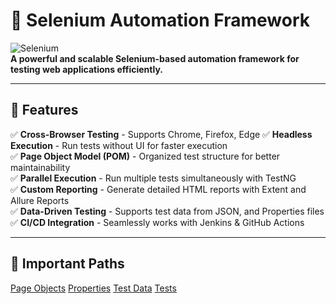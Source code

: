 # 🚀 Selenium Automation Framework  

![Selenium](https://img.shields.io/badge/Selenium-Automation-blue?style=for-the-badge&logo=selenium)  
**A powerful and scalable Selenium-based automation framework for testing web applications efficiently.**  

---

## 🌟 Features  
✅ **Cross-Browser Testing** - Supports Chrome, Firefox, Edge 
✅ **Headless Execution** - Run tests without UI for faster execution  
✅ **Page Object Model (POM)** - Organized test structure for better maintainability  
✅ **Parallel Execution** - Run multiple tests simultaneously with TestNG  
✅ **Custom Reporting** - Generate detailed HTML reports with Extent and Allure Reports  
✅ **Data-Driven Testing** - Supports test data from JSON, and Properties files  
✅ **CI/CD Integration** - Seamlessly works with Jenkins & GitHub Actions  

---

## 📂 Important Paths  

[Page Objects](src/main/java/sayanacademy/pageobjects)
[Properties](src/main/java/sayanacademy/Resources/GlobalData.properties)
[Test Data](src/test/java/sayanacademy/data/PurchaseOrder.json)
[Tests](src/test/java/sayanacademy/Tests)